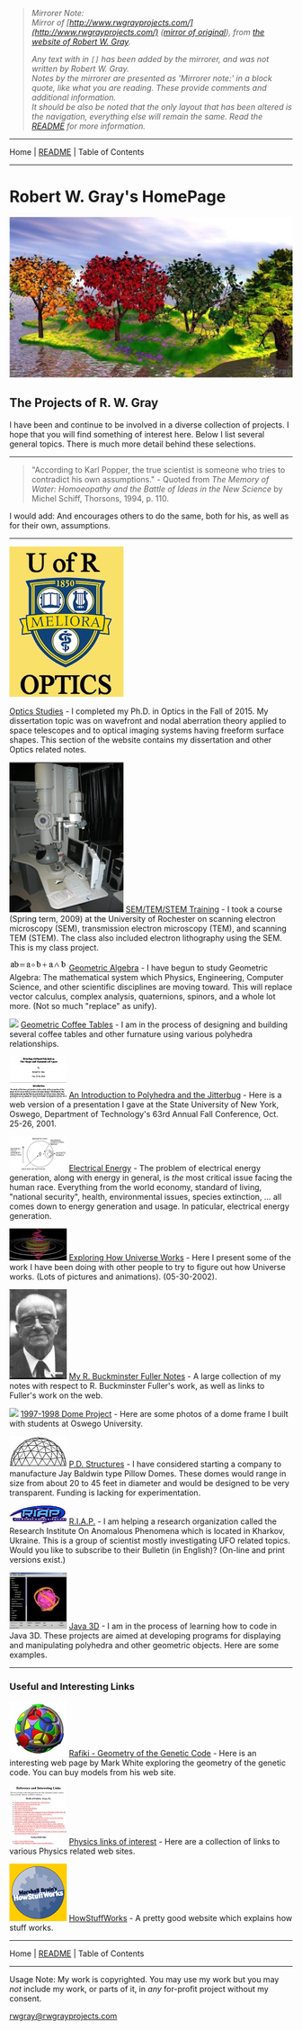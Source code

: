 <!-- Date: 6 January 2016 23:58:26 -->
<!-- Mirrored from www.rwgrayprojects.com/ by HTTrack Website Copier/3.x [XR&CO'2014], Wed, 06 Jan 2016 19:03:09 GMT -->

> *Mirrorer Note:*  
> *Mirror of [http://www.rwgrayprojects.com/](http://www.rwgrayprojects.com/) ([mirror of original](../orginal/www.rwgrayprojects.com/index.html "Notes to Fuller's World Maps")), from [the website of Robert W. Gray](http://www.rwgrayprojects.com/ "rwgrayprojects.com").*
>
> *Any text with in `[]` has been added by the mirrorer, and was not written by Robert W. Gray.*  
> *Notes by the mirrorer are presented as 'Mirrorer note:' in a block quote, like what you are reading. These provide comments and  additional information.*  
> *It should be also be noted that the only layout that has been altered is the navigation, everything else will remain the same.*
> *Read the [README](../../README.md "README.md") for more information.*

- - -

Home | [README](../../README.md "README.md") | Table of Contents

- - -

# Robert W. Gray's HomePage

![](./images/title_image.jpg)

## The Projects of R. W. Gray

I have been and continue to be involved in a diverse collection of projects. I hope that you will find something of interest here. Below I list several general topics.  There is much more detail behind these selections.

- - -

> "According to Karl Popper, the true scientist is someone who tries to contradict his own assumptions." - Quoted from <i>The Memory of Water: Homoeopathy and the Battle of Ideas in the New Science</i> by Michel Schiff, Thorsons, 1994, p. 110.

I would add: And encourages others to do the same, both for his, as well as for their own, assumptions.

<hr>

![](./optics/images/optics.jpg)

[Optics Studies](../orginal/www.rwgrayprojects.com/optics/index.html) - I completed my Ph.D. in Optics in the Fall of 2015.  My dissertation topic was on wavefront and nodal aberration theory applied to space telescopes and to optical imaging systems having freeform surface shapes.  This section of the website contains my dissertation and other Optics related notes.

![](./semtem_2009/images/tem.jpg)
[SEM/TEM/STEM Training](../orginal/www.rwgrayprojects.com/SEMTEM2009/index.html) - I took a course (Spring term, 2009) at the University of Rochester on scanning electron microscopy (SEM), transmission electron microscopy (TEM), and scanning TEM (STEM).  The class also included electron lithography using the SEM. This is my class project.

![](./geometric_algebra/images/geometric_algebra.jpg)
[Geometric Algebra](../orginal/www.rwgrayprojects.com/GeometricAlgebra/ga01.html) - I have begun to study Geometric Algebra: The mathematical system which Physics, Engineering, Computer Science, and other scientific disciplines are moving toward. This will replace vector calculus, complex analysis, quaternions, spinors, and a whole lot more. (Not so much "replace" as unify).

![](./coffee_tables/table_1/table_thumb.jpg)
[Geometric Coffee Tables](../orginal/www.rwgrayprojects.com/coffetables/ct01.html) - I am in the process of designing and building several coffee tables and other furnature using various polyhedra relationships. 

![](./hp_images/oswego_1.jpg)
[An Introduction to Polyhedra and the Jitterbug](../orginal/www.rwgrayprojects.com/OswegoOct2001/Presentation/prsentationWeb.html) - Here is a web version of a presentation I gave at the State University of New York, Oswego, Department of Technology's 63rd Annual Fall Conference, Oct. 25-26, 2001. 

![](./hp_images/bubble_3c.gif)
[Electrical Energy](../orginal/www.rwgrayprojects.com/energy/energy01.html) - The problem of electrical energy generation, along with energy in general, is <I>the</I> most critical issue facing the human race. Everything from the world economy, standard of living, "national security", health, environmental issues, species extinction, … all comes down to energy generation and usage. In paticular, electrical energy generation. 

![](./hp_images/universe.jpg)
[Exploring How Universe Works](../orginal/www.rwgrayprojects.com/Universe/universe.html) - Here I present some of the work I have been doing with other people to try to figure out how Universe works. (Lots of pictures and animations). (05-30-2002).

![](./hp_images/buck_1.jpg)
[My R. Buckminster Fuller Notes](./rbf_notes/table_of_contents.md) - A large collection of my notes with respect to R. Buckminster Fuller's work, as well as links to Fuller's work on the web.

![](./hp_images/dome_proj_1.jpg)
[1997-1998 Dome Project](../orginal/www.rwgrayprojects.com/DP98/intro.html) - Here are some photos of a dome frame I built with students at Oswego University. 

![](./hp_images/pd_structures.jpg)
[P.D. Structures](../orginal/www.rwgrayprojects.com/company/company.html) - I have considered starting a company to manufacture Jay Baldwin type Pillow Domes. These domes would range in size from about 20 to 45 feet in diameter and would be designed to be very transparent. Funding is lacking for experimentation.

![](./hp_images/riap_logo.gif)
[R.I.A.P.](../orginal/www.rwgrayprojects.com/RIAP/RIAPHP.html) - I am helping a research organization called the Research Institute On Anomalous Phenomena which is located in Kharkov, Ukraine. This is a group of scientist mostly investigating UFO related topics. Would you like to subscribe to their Bulletin (in English)? (On-line and print versions exist.)

![](./hp_images/java_3d.jpg)
[Java 3D](../orginal/www.rwgrayprojects.com/Java3D/Intro.html) - I am in the process of learning how to code in Java 3D. These projects are aimed at developing programs for displaying and manipulating polyhedra and other geometric objects. Here are some examples.

- - -

### Useful and Interesting Links

![](./images/rafiki.jpg)
[Rafiki - Geometry of the Genetic Code](http://www.codefun.com/) - Here is an interesting web page by Mark White exploring the geometry of the genetic code. You can buy models from his web site.

![](./hp_images/physics.jpg)
[Physics links of interest](../orginal/www.rwgrayprojects.com/links/links01.html) - Here are a collection of links to various Physics related web sites. 

![](./hp_images/wsw.gif)
[HowStuffWorks](http://www.howstuffworks.com/) - A pretty good website which explains how stuff works.

- - -

Home | [README](../../README.md "README.md") | Table of Contents

- - -

Usage Note: My work is copyrighted. You may use my work but you may *not* include my work, or parts of it, in *any* for-profit project without my consent.

[rwgray@rwgrayprojects.com](mailto:rwgray@rwgrayprojects.com)
